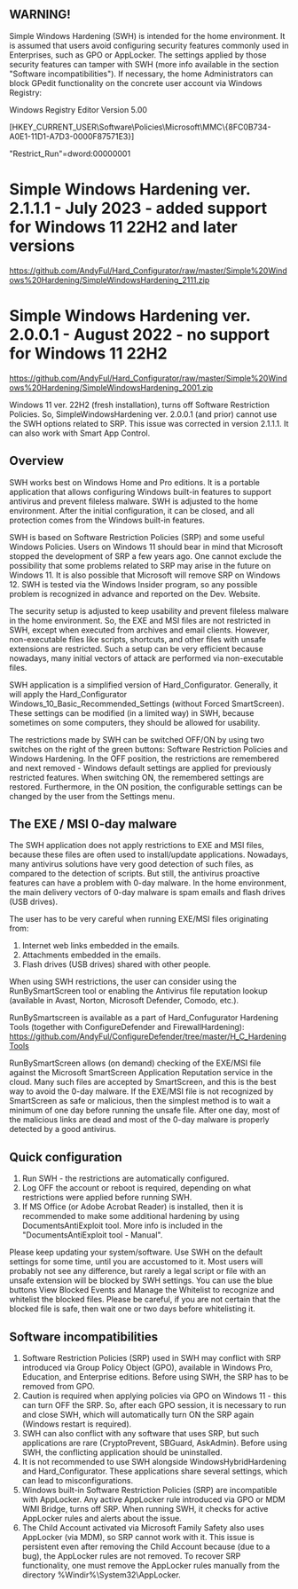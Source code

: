 ## WARNING!
Simple Windows Hardening (SWH) is intended for the home environment. It is assumed that users avoid configuring security features commonly used in Enterprises, such as GPO or AppLocker. The settings applied by those security features can tamper with SWH (more info available in the section "Software  incompatibilities").
If necessary, the home Administrators can block GPedit functionality on the concrete user account via Windows Registry:

Windows Registry Editor Version 5.00

[HKEY_CURRENT_USER\Software\Policies\Microsoft\MMC\\{8FC0B734-A0E1-11D1-A7D3-0000F87571E3}]

"Restrict_Run"=dword:00000001


# Simple Windows Hardening ver. 2.1.1.1 - July 2023 - added support for Windows 11 22H2 and later versions
https://github.com/AndyFul/Hard_Configurator/raw/master/Simple%20Windows%20Hardening/SimpleWindowsHardening_2111.zip

# Simple Windows Hardening ver. 2.0.0.1 - August 2022 - no support for Windows 11 22H2
https://github.com/AndyFul/Hard_Configurator/raw/master/Simple%20Windows%20Hardening/SimpleWindowsHardening_2001.zip

Windows 11 ver. 22H2 (fresh installation), turns off Software Restriction Policies. So, SimpleWindowsHardening ver. 
2.0.0.1 (and prior) cannot use the SWH options related to SRP. This issue was corrected in version 2.1.1.1.
It can also work with Smart App Control.


## Overview
SWH works best on Windows Home and Pro editions. It is a portable application that allows configuring Windows 
built-in features to support antivirus and prevent fileless malware. SWH is adjusted to the home environment. After the initial 
configuration, it can be closed, and all protection comes from the Windows built-in features.

SWH is based on Software Restriction Policies (SRP) and some useful Windows Policies. 
Users on Windows 11 should bear in mind that Microsoft stopped the development of SRP a few years ago. One cannot exclude the 
possibility that some problems related to SRP may arise in the future on Windows 11. It is also possible that Microsoft will remove 
SRP on Windows 12. 
SWH is tested via the Windows Insider program, so any possible problem is recognized in advance and reported on the Dev. Website.

The security setup is adjusted to keep usability and prevent fileless malware in the home environment. So, the EXE and MSI files are 
not restricted in SWH, except when executed from archives and email clients. However, non-executable files like scripts, shortcuts, and 
other files with unsafe extensions are restricted. Such a setup can be very efficient because nowadays, many initial vectors of attack 
are performed via non-executable files.

SWH application is a simplified version of Hard_Configurator. Generally, it will apply the Hard_Configurator 
Windows_10_Basic_Recommended_Settings (without Forced SmartScreen). These settings can be modified (in a limited way) in SWH, because 
sometimes on some computers, they should be allowed for usability.

The restrictions made by SWH can be switched OFF/ON by using two switches on the right of the green buttons:   Software Restriction 
Policies   and   Windows Hardening. In the OFF position, the restrictions are remembered and next removed - Windows default settings 
are applied for previously restricted features. When switching ON, the remembered settings are restored. Furthermore, in the ON 
position, the configurable settings can be changed by the user from the Settings menu.


## The EXE / MSI 0-day malware

The SWH application does not apply restrictions to EXE and MSI files, because these files are often used to install/update 
applications. Nowadays, many antivirus solutions have very good detection of such files, as compared to the detection of scripts. But 
still, the antivirus proactive features can have a problem with 0-day malware. In the home environment, the main delivery vectors of 
0-day malware is spam emails and flash drives (USB drives). 

The user has to be very careful when running EXE/MSI files originating from:
1. Internet web links embedded in the emails.
2. Attachments embedded in the emails.
3. Flash drives (USB drives) shared with other people.

When using SWH restrictions, the user can consider using the RunBySmartScreen tool or enabling the Antivirus file reputation
lookup (available in Avast, Norton, Microsoft Defender, Comodo, etc.). 

RunBySmartscreen is available as a part of Hard_Confugurator Hardening Tools (together with ConfigureDefender and FirewallHardening):
https://github.com/AndyFul/ConfigureDefender/tree/master/H_C_HardeningTools

RunBySmartScreen allows (on demand) checking of the EXE/MSI file against the Microsoft SmartScreen Application Reputation service in 
the cloud. Many such files are accepted by SmartScreen, and this is the best way to avoid the 0-day malware. If the EXE/MSI file is 
not recognized by SmartScreen as safe or malicious, then the simplest method is to wait a minimum of one day before running the unsafe 
file. After one day, most of the malicious links are dead and most of the 0-day malware is properly detected by a good antivirus.


## Quick configuration

1. Run SWH - the restrictions are automatically configured.
2. Log OFF the account or reboot is required, depending on what restrictions were applied before running SWH.
3. If MS Office (or Adobe Acrobat Reader) is installed, then it is recommended to make some additional hardening by using
   DocumentsAntiExploit tool. More info is included in the "DocumentsAntiExploit tool - Manual". 
    
Please keep updating your system/software. Use SWH on the default settings for some time, until you are accustomed to it. Most 
users will probably not see any difference, but rarely a legal script or file with an unsafe extension will be blocked by SWH 
settings. You can use the blue buttons  View Blocked Events   and  Manage the Whitelist  to recognize and whitelist the blocked files. 
Please be careful, if you are not certain that the blocked file is safe, then wait one or two days before whitelisting it.


## Software  incompatibilities

1. Software Restriction Policies (SRP) used in SWH may conflict with SRP introduced via Group Policy Object (GPO), available in Windows Pro, Education, and Enterprise editions. Before using SWH, the SRP has to be removed from GPO.
2. Caution is required when applying policies via GPO on Windows 11 - this can turn OFF the SRP. So, after each GPO session, it is necessary to run and close SWH, which will automatically turn ON the SRP again (Windows restart is required).
3. SWH can also conflict with any software that uses SRP, but such applications are rare (CryptoPrevent, SBGuard, AskAdmin). Before using SWH, the conflicting application should be uninstalled.
4. It is not recommended to use SWH alongside WindowsHybridHardening and Hard_Configurator. These applications share several settings, which can lead to misconfigurations.
5. Windows built-in Software Restriction Policies (SRP) are incompatible with AppLocker. Any active AppLocker rule introduced via GPO or MDM WMI Bridge, turns off SRP. When running SWH, it checks for active AppLocker rules and alerts about the issue.
6. The Child Account activated via Microsoft Family Safety also uses AppLocker (via MDM), so SRP cannot work with it. This issue is persistent even after removing the Child Account because (due to a bug), the AppLocker rules are not removed. To recover SRP functionality, one must remove the AppLocker rules manually from the directory %Windir%\System32\AppLocker.
